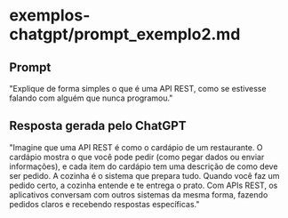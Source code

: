 # exemplos-chatgpt/prompt\_exemplo2.md

## Prompt

"Explique de forma simples o que é uma API REST, como se estivesse falando com alguém que nunca programou."

## Resposta gerada pelo ChatGPT

"Imagine que uma API REST é como o cardápio de um restaurante. O cardápio mostra o que você pode pedir (como pegar dados ou enviar informações), e cada item do cardápio tem uma descrição de como deve ser pedido. A cozinha é o sistema que prepara tudo. Quando você faz um pedido certo, a cozinha entende e te entrega o prato. Com APIs REST, os aplicativos conversam com outros sistemas da mesma forma, fazendo pedidos claros e recebendo respostas específicas."
